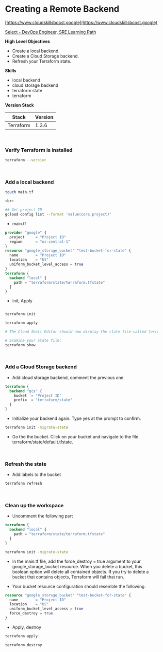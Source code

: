 # Creating a Remote Backend

[https://www.cloudskillsboost.google](https://www.cloudskillsboost.google)

[Select - DevOps Engineer, SRE Learning Path](https://www.cloudskillsboost.google/paths)

**High Level Objectives**

- Create a local backend.
- Create a Cloud Storage backend.
- Refresh your Terraform state.

**Skills**

- local backend
- cloud storage backend
- terraform state
- terraform

**Version Stack**

| Stack     | Version |
|-----------|---------|
| Terraform | 1.3.6   |




<br>

### Verify Terraform is installed

```bash
terraform --version
```

<br>

### Add a local backend

```bash
touch main.tf

<br>

## Get project ID
gcloud config list --format 'value(core.project)'
```

- main.tf

```terraform
provider "google" {
  project     = "Project ID"
  region      = "us-central-1"
}
resource "google_storage_bucket" "test-bucket-for-state" {
  name        = "Project ID"
  location    = "US"
  uniform_bucket_level_access = true
}
terraform {
  backend "local" {
    path = "terraform/state/terraform.tfstate"
  }
}
```

- Init, Apply

```bash

terraform init

terraform apply

# The Cloud Shell Editor should now display the state file called terraform.tfstate in the terraform/state directory.

# Examine your state file:
terraform show
```

<br>

### Add a Cloud Storage backend

- Add cloud storage backend, comment the previous one

```terraform
terraform {
  backend "gcs" {
    bucket  = "Project ID"
    prefix  = "terraform/state"
  }
}
```


- Initialize your backend again. Type yes at the prompt to confirm.

```bash
terraform init -migrate-state
```

- Go the the bucket. Click on your bucket and navigate to the file terraform/state/default.tfstate.

<br>

### Refresh the state

- Add labels to the bucket

```bash
terraform refresh
```

<br>

### Clean up the workspace

- Uncomment the following part

```terraform
terraform {
  backend "local" {
    path = "terraform/state/terraform.tfstate"
  }
}
```

```bash
terraform init -migrate-state
```

- In the main.tf file, add the force_destroy = true argument to your google_storage_bucket resource. When you delete a bucket, this boolean option will delete all contained objects.
  If you try to delete a bucket that contains objects, Terraform will fail that run.

- Your bucket resource configuration should resemble the following:

```terraform
resource "google_storage_bucket" "test-bucket-for-state" {
  name        = "Project ID"
  location    = "US"
  uniform_bucket_level_access = true
  force_destroy = true
}
```


- Apply, destroy

```bash
terraform apply

terraform destroy
```